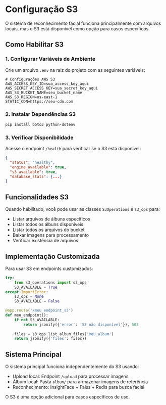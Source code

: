 # Configuração S3

O sistema de reconhecimento facial funciona principalmente com arquivos locais, mas o S3 está disponível como opção para casos específicos.

## Como Habilitar S3

### 1. Configurar Variáveis de Ambiente

Crie um arquivo `.env` na raiz do projeto com as seguintes variáveis:

```env
# Configurações AWS S3
AWS_ACCESS_KEY_ID=sua_access_key_aqui
AWS_SECRET_ACCESS_KEY=sua_secret_key_aqui
AWS_S3_BUCKET_NAME=seu_bucket_name
AWS_S3_REGION=us-east-1
STATIC_CDN=https://seu-cdn.com
```

### 2. Instalar Dependências S3

```bash
pip install boto3 python-dotenv
```

### 3. Verificar Disponibilidade

Acesse o endpoint `/health` para verificar se o S3 está disponível:

```json
{
  "status": "healthy",
  "engine_available": true,
  "s3_available": true,
  "database_stats": {...}
}
```

## Funcionalidades S3

Quando habilitado, você pode usar as classes `S3Operations` e `s3_ops` para:

- Listar arquivos de álbuns específicos
- Listar todos os álbuns disponíveis
- Listar todos os arquivos do bucket
- Baixar imagens para processamento
- Verificar existência de arquivos

## Implementação Customizada

Para usar S3 em endpoints customizados:

```python
try:
    from s3_operations import s3_ops
    S3_AVAILABLE = True
except ImportError:
    s3_ops = None
    S3_AVAILABLE = False

@app.route('/meu_endpoint_s3')
def meu_endpoint():
    if not S3_AVAILABLE:
        return jsonify({'error': 'S3 não disponível'}), 503
    
    files = s3_ops.list_album_files('meu_album')
    return jsonify({'files': files})
```

## Sistema Principal

O sistema principal funciona independentemente do S3 usando:

- Upload local: Endpoint `/upload` para processar imagens
- Álbum local: Pasta `album/` para armazenar imagens de referência
- Reconhecimento: InsightFace + Faiss + Redis para busca facial

O S3 é uma opção adicional para casos específicos de uso.